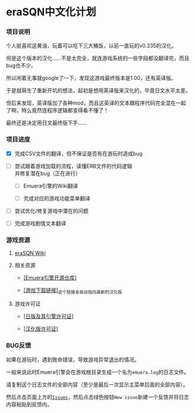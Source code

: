 ﻿# eraSQN中文化计划

### 项目说明

个人挺喜欢这黄油，玩着可以吃下三大桶饭，以前一直玩的v0.235的汉化。

但是这个版本的汉化……不是太完全，就连游戏系统的一些字段都没翻译完，而且bug也不少。

所以闲着无事就google了一下，发现这游戏最终版本是1.00，还有英译版。

于是就萌生了重新开坑的想法，起初是想用英译版来汉化的，毕竟日文水平太差。

但后来发现，英译版加了各种mod，而且这英译的文本跟程序代码完全混在一起了啊，特么竟然连程序逻辑都变得看不懂了！

最终还是决定用日文最终版下手……

### 项目进度

- [x] 完成CSV文件的翻译，但不保证是否有在游玩时造成bug

- [ ] 尝试跟着游戏加载的流程，读懂ERB文件的代码逻辑<br/>并修复潜在bug（正在进行）

	- [ ] Emuera引擎的Wiki翻译

	- [ ] 完成对应的游戏功能菜单翻译

- [ ] 尝试优化/修复游戏中潜在的问题

- [ ] 完成游戏剧情文本翻译

### 游戏资源

1. [eraSQN Wiki](/Wiki)

2. 相关资源

    + [\[Emuera引擎开源仓库\]](https://osdn.net/projects/emuera/)

    + [\[游戏下载链接\]](https://github.com/chinanoahli/eraSQN-to-chs/archive/master.zip)<sub>这个链接会自动指向最新的汉化版</sub>

3. 游戏许可证

    + [\[日版及其引擎许可证\]](/Original_Edition_External_Info/License%40Emuera.txt)

    + [\[汉化版许可证\]](/LICENSE)

### BUG反馈

如果在游玩时，遇到致命错误，导致游戏异常退出的情况。

一般来说此时Emuera引擎会在游戏根目录生成一个名为`emuera.log`的日志文件。

请复制这个日志文件的全部内容（至少是最后一次显示主菜单后面的全部内容）。

然后点击页面上方的[`Issues`](https://github.com/chinanoahli/eraSQN-to-chs/issues)，然后点击绿色按钮`New issue`新建一个反馈并将日志内容粘贴到反馈内。
